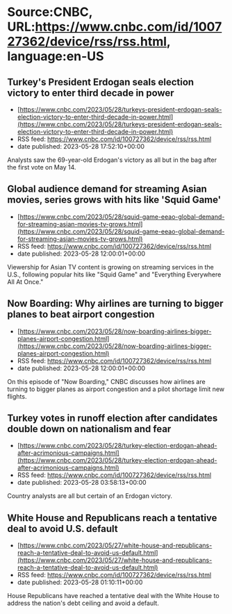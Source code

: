 # Source:CNBC, URL:https://www.cnbc.com/id/100727362/device/rss/rss.html, language:en-US

## Turkey's President Erdogan seals election victory to enter third decade in power
 - [https://www.cnbc.com/2023/05/28/turkeys-president-erdogan-seals-election-victory-to-enter-third-decade-in-power.html](https://www.cnbc.com/2023/05/28/turkeys-president-erdogan-seals-election-victory-to-enter-third-decade-in-power.html)
 - RSS feed: https://www.cnbc.com/id/100727362/device/rss/rss.html
 - date published: 2023-05-28 17:52:10+00:00

Analysts saw the 69-year-old Erdogan's victory as all but in the bag after the first vote on May 14.

## Global audience demand for streaming Asian movies, series grows with hits like 'Squid Game'
 - [https://www.cnbc.com/2023/05/28/squid-game-eeao-global-demand-for-streaming-asian-movies-tv-grows.html](https://www.cnbc.com/2023/05/28/squid-game-eeao-global-demand-for-streaming-asian-movies-tv-grows.html)
 - RSS feed: https://www.cnbc.com/id/100727362/device/rss/rss.html
 - date published: 2023-05-28 12:00:01+00:00

Viewership for Asian TV content is growing on streaming services in the U.S., following popular hits like "Squid Game" and "Everything Everywhere All At Once."

## Now Boarding: Why airlines are turning to bigger planes to beat airport congestion
 - [https://www.cnbc.com/2023/05/28/now-boarding-airlines-bigger-planes-airport-congestion.html](https://www.cnbc.com/2023/05/28/now-boarding-airlines-bigger-planes-airport-congestion.html)
 - RSS feed: https://www.cnbc.com/id/100727362/device/rss/rss.html
 - date published: 2023-05-28 12:00:01+00:00

On this episode of "Now Boarding," CNBC discusses how airlines are turning to bigger planes as airport congestion and a pilot shortage limit new flights.

## Turkey votes in runoff election after candidates double down on nationalism and fear
 - [https://www.cnbc.com/2023/05/28/turkey-election-erdogan-ahead-after-acrimonious-campaigns.html](https://www.cnbc.com/2023/05/28/turkey-election-erdogan-ahead-after-acrimonious-campaigns.html)
 - RSS feed: https://www.cnbc.com/id/100727362/device/rss/rss.html
 - date published: 2023-05-28 03:58:13+00:00

Country analysts are all but certain of an Erdogan victory.

## White House and Republicans reach a tentative deal to avoid U.S. default
 - [https://www.cnbc.com/2023/05/27/white-house-and-republicans-reach-a-tentative-deal-to-avoid-us-default.html](https://www.cnbc.com/2023/05/27/white-house-and-republicans-reach-a-tentative-deal-to-avoid-us-default.html)
 - RSS feed: https://www.cnbc.com/id/100727362/device/rss/rss.html
 - date published: 2023-05-28 01:10:11+00:00

House Republicans have reached a tentative deal with the White House to address the nation's debt ceiling and avoid a default.


